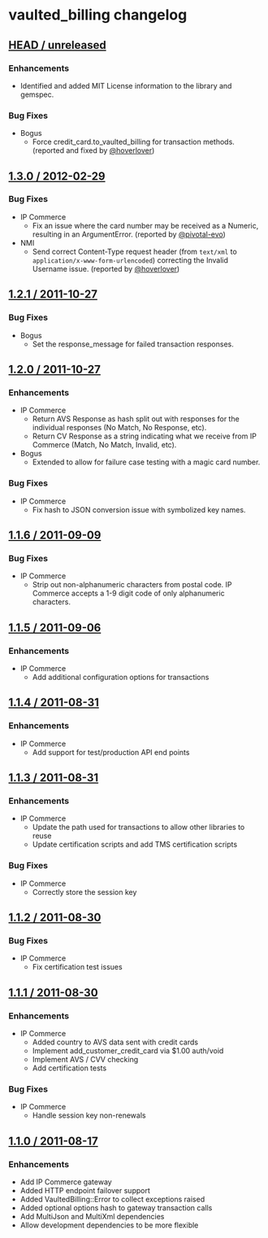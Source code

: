 # vaulted_billing changelog

## [HEAD / unreleased][head.diff]

### Enhancements
* Identified and added MIT License information to the library and gemspec.

### Bug Fixes
* Bogus
  * Force credit_card.to_vaulted_billing for transaction methods. (reported and fixed by [@hoverlover][hoverlover])


## [1.3.0 / 2012-02-29][1.3.0.diff]

### Bug Fixes
* IP Commerce
  * Fix an issue where the card number may be received as a Numeric, resulting in an ArgumentError. (reported by [@pivotal-evo][pivotal-evo])
* NMI
  * Send correct Content-Type request header (from `text/xml` to `application/x-www-form-urlencoded`) correcting the Invalid Username issue. (reported by [@hoverlover][hoverlover])


## [1.2.1 / 2011-10-27][1.2.1.diff]

### Bug Fixes
* Bogus
  * Set the response_message for failed transaction responses.


## [1.2.0 / 2011-10-27][1.2.0.diff]

### Enhancements
* IP Commerce
  * Return AVS Response as hash split out with responses for the individual responses (No Match, No Response, etc).
  * Return CV Response as a string indicating what we receive from IP Commerce (Match, No Match, Invalid, etc).
* Bogus
  * Extended to allow for failure case testing with a magic card number.

### Bug Fixes
* IP Commerce
  * Fix hash to JSON conversion issue with symbolized key names.
    

## [1.1.6 / 2011-09-09][1.1.6.diff]

### Bug Fixes
* IP Commerce
  * Strip out non-alphanumeric characters from postal code. IP Commerce accepts a 1-9 digit code of only alphanumeric characters.
    

## [1.1.5 / 2011-09-06][1.1.5.diff]

### Enhancements
* IP Commerce
  * Add additional configuration options for transactions


## [1.1.4 / 2011-08-31][1.1.4.diff]

### Enhancements
* IP Commerce
  * Add support for test/production API end points


## [1.1.3 / 2011-08-31][1.1.3.diff]

### Enhancements
* IP Commerce
  * Update the path used for transactions to allow other libraries to reuse
  * Update certification scripts and add TMS certification scripts

### Bug Fixes
* IP Commerce
  * Correctly store the session key


## [1.1.2 / 2011-08-30][1.1.2.diff]

### Bug Fixes
* IP Commerce
  * Fix certification test issues


## [1.1.1 / 2011-08-30][1.1.1.diff]

### Enhancements
* IP Commerce
  * Added country to AVS data sent with credit cards
  * Implement add_customer_credit_card via $1.00 auth/void
  * Implement AVS / CVV checking
  * Add certification tests

### Bug Fixes
* IP Commerce
  * Handle session key non-renewals
  

## [1.1.0 / 2011-08-17][1.1.0.diff]

### Enhancements
* Add IP Commerce gateway
* Added HTTP endpoint failover support
* Added VaultedBilling::Error to collect exceptions raised
* Added optional options hash to gateway transaction calls
* Add MultiJson and MultiXml dependencies
* Allow development dependencies to be more flexible


[head.diff]: https://github.com/envylabs/vaulted_billing/compare/v1.3.0...develop
[1.3.0.diff]: https://github.com/envylabs/vaulted_billing/compare/v1.2.1...v1.3.0
[1.2.1.diff]: https://github.com/envylabs/vaulted_billing/compare/v1.2.0...v1.2.1
[1.2.0.diff]: https://github.com/envylabs/vaulted_billing/compare/v1.1.6...v1.2.0
[1.1.6.diff]: https://github.com/envylabs/vaulted_billing/compare/v1.1.5...v1.1.6
[1.1.5.diff]: https://github.com/envylabs/vaulted_billing/compare/v1.1.4...v1.1.5
[1.1.4.diff]: https://github.com/envylabs/vaulted_billing/compare/v1.1.3...v1.1.4
[1.1.3.diff]: https://github.com/envylabs/vaulted_billing/compare/v1.1.2...v1.1.3
[1.1.2.diff]: https://github.com/envylabs/vaulted_billing/compare/v1.1.1...v1.1.2
[1.1.1.diff]: https://github.com/envylabs/vaulted_billing/compare/v1.1.0...v1.1.1
[1.1.0.diff]: https://github.com/envylabs/vaulted_billing/compare/v1.0.2...v1.1.0

[pivotal-evo]: https://github.com/pivotal-evo
[hoverlover]: https://github.com/hoverlover
